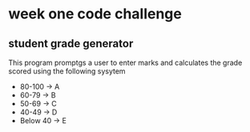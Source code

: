 # week one code challenge
## student grade generator
This program promptgs a user to enter marks and calculates the grade scored using the following sysytem
* 80-100   -> A 
* 60-79    -> B
* 50-69    -> C
* 40-49    -> D
* Below 40 -> E

